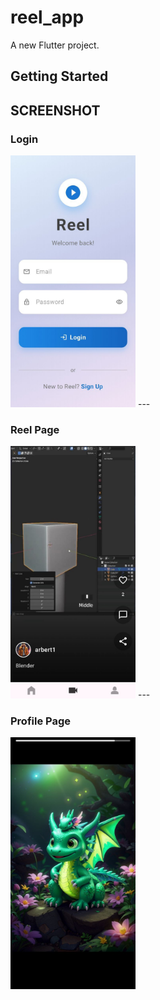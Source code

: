 # reel_app

A new Flutter project.

## Getting Started


## SCREENSHOT
<h3>Login</h3>
<img src="screenshot/login.jpg" alt="login" style="width:200px;"/>
---
<h3>Reel Page</h3>
<img src="screenshot/reel-page.jpg" alt="" style="width:200px;"/>
---
<h3>Profile Page</h3>
<img src="screenshot/story.jpg" alt="story" style="width:200px;"/>